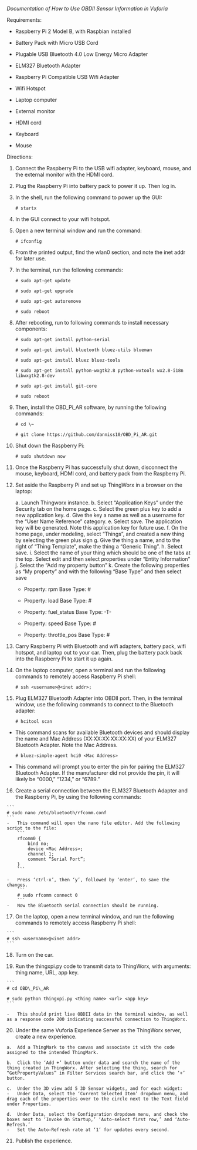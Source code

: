 *Documentation of How to Use OBDII Sensor Information in Vuforia*

Requirements:

-   Raspberry Pi 2 Model B, with Raspbian installed

-   Battery Pack with Micro USB Cord

-   Plugable USB Bluetooth 4.0 Low Energy Micro Adapter

-   ELM327 Bluetooth Adapter

-   Raspberry Pi Compatible USB Wifi Adapter

-   Wifi Hotspot

-   Laptop computer

-   External monitor

-   HDMI cord

-   Keyboard

-   Mouse

Directions:

1.  Connect the Raspberry Pi to the USB wifi adapter, keyboard, mouse, and the external monitor with the HDMI cord.

2.  Plug the Raspberry Pi into battery pack to power it up. Then log in.

3.  In the shell, run the following command to power up the GUI:
    ```
    # startx
    ```
4.  In the GUI connect to your wifi hotspot.

5.  Open a new terminal window and run the command:
    ```
    # ifconfig
    ```
6.  From the printed output, find the wlan0 section, and note the inet addr for later use.

7.  In the terminal, run the following commands:
    ```
    # sudo apt-get update
    
    # sudo apt-get upgrade
    
    # sudo apt-get autoremove
    
    # sudo reboot
    ```
8.  After rebooting, run to following commands to install necessary components:
    ```
    # sudo apt-get install python-serial
    
    # sudo apt-get install bluetooth bluez-utils blueman
    
    # sudo apt-get install bluez bluez-tools
    
    # sudo apt-get install python-wxgtk2.8 python-wxtools wx2.8-i18n libwxgtk2.8-dev
    
    # sudo apt-get install git-core
    
    # sudo reboot
    ```
9.  Then, install the OBD\_Pi\_AR software, by running the following commands:
    ```
    # cd \~
    
    # git clone https://github.com/danniss10/OBD_Pi_AR.git
    ```
10. Shut down the Raspberry Pi:

    ```
    # sudo shutdown now
    ```
    
11. Once the Raspberry Pi has successfully shut down, disconnect the mouse, keyboard, HDMI cord, and battery pack from the Raspberry Pi.

12. Set aside the Raspberry Pi and set up ThingWorx in a browser on the laptop:

    a.	Launch Thingworx instance.
    b.	Select “Application Keys” under the Security tab on the home page. 
    c.	Select the green plus key to add a new application key.
    d.	Give the key a name as well as a username for the “User Name Reference” category.
    e.	Select save. The application key will be generated. Note this application key for future use.
    f.	On the home page, under modeling, select “Things”, and created a new thing by selecting the green plus sign
    g.	Give the thing a name, and to the right of “Thing Template”, make the thing a “Generic Thing”.
    h.	Select save.
    i.	Select the name of your thing which should be one of the tabs at the top. Select edit and then select properties under “Entity Information”
    j.	Select the “Add my property button”
    k.  Create the following properties as “My property” and with the following “Base Type” and then select save

    -   Property: rpm   Base Type: #
        
    -   Property: load   Base Type: #
        
    -   Property: fuel_status   Base Type: -T-
        
    -   Property: speed   Base Type: #
        
    -   Property: throttle_pos  Base Type: #

13. Carry Raspberry Pi with Bluetooth and wifi adapters, battery pack, wifi hotspot, and laptop out to your car. Then, plug the battery pack back into the Raspberry Pi to start it up again.

14. On the laptop computer, open a terminal and run the following commands to remotely access Raspberry Pi shell:

    ```
    # ssh <username>@<inet addr>;
    ```
15. Plug ELM327 Bluetooth Adapter into OBDII port. Then, in the terminal window, use the following commands to connect to the Bluetooth adapter:

    ```
    # hcitool scan
    ```
-   This command scans for available Bluetooth devices and should display the name and Mac Address (XX:XX:XX:XX:XX:XX) of your ELM327 Bluetooth Adapter. Note the Mac Address.

    ```
    # bluez-simple-agent hci0 <Mac Address>
    ```
-   This command will prompt you to enter the pin for pairing the ELM327 Bluetooth Adapter. If the manufacturer did not provide the pin, it will likely be “0000,” “1234,” or “6789.”

16.  Create a serial connection between the ELM327 Bluetooth Adapter and the Raspberry Pi, by using the following commands:

    ```
    # sudo nano /etc/bluetooth/rfcomm.conf
    ```
    -   This command will open the nano file editor. Add the following script to the file:
        ```
        rfcomm0 {
            bind no;
            device <Mac Address>;
            channel 1;
            comment “Serial Port”;
        }
        ```
    
    -   Press ‘ctrl-x’, then ‘y’, followed by ‘enter’, to save the changes.
        ```
        # sudo rfcomm connect 0
        ```
    -   Now the Bluetooth serial connection should be running.

17.  On the laptop, open a new terminal window, and run the following commands to remotely access Raspberry Pi shell:

    ```
    # ssh <username>@<inet addr>
    ```
    
18.  Turn on the car.

19.  Run the thingxpi.py code to transmit data to ThingWorx, with arguments: thing name, URL, app key.

    ```
    # cd OBD\_Pi\_AR
    
    # sudo python thingxpi.py <thing name> <url> <app key>
    ```
    
    -   This should print live OBDII data in the terminal window, as well as a response code 200 indicating successful connection to ThingWorx.

20.  Under the same Vuforia Experience Server as the ThingWorx server, create a new experience.

    a.  Add a ThingMark to the canvas and associate it with the code assigned to the intended ThingMark.
    
    b.  Click the ‘Add +’ button under data and search the name of the thing created in ThingWorx. After selecting the thing, search for “GetPropertyValues” in Filter Services search bar, and click the ‘+’ button.
    
    c.  Under the 3D view add 5 3D Sensor widgets, and for each widget:
    -   Under Data, select the ‘Current Selected Item’ dropdown menu, and drag each of the properties over to the circle next to the Text field under Properties.
        
    d.  Under Data, select the Configuration dropdown menu, and check the boxes next to ‘Invoke On Startup,’ ‘Auto-select first row,’ and ‘Auto-Refresh.’
    -   Set the Auto-Refresh rate at ‘1’ for updates every second.

21.  Publish the experience.
